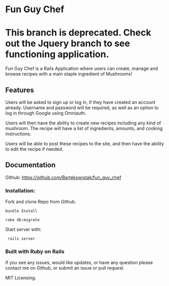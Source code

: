 # Fun Guy Chef

# This branch is deprecated. Check out the Jquery branch to see functioning application.

Fun Guy Chef is a Rails Application where users can create, manage and browse recipes with a main staple ingredient of Mushrooms!

## Features

Users will be asked to sign up or log in, if they have created an account
already. Username and password will be required, as well as an option to
log in through Google using Omniauth.

Users will then have the ability to create new recipes including any kind
of mushroom. The recipe will have a list of ingredients, amounts, and cooking instructions.

Users will be able to post these recipes to the site, and then have the
ability to edit the recipe if needed.

## Documentation

Github: https://github.com/Bartekswistak/fun_guy_chef

### Installation:

Fork and clone Repo from Github.
```
bundle Install
```
```
rake db:migrate
```

Start server with:
```
 rails server
 ```

 ### Built with Ruby on Rails

If you see any issues, would like updates, or have any question please contact me on Github, or submit an issue or pull request.

MIT Licensing.
